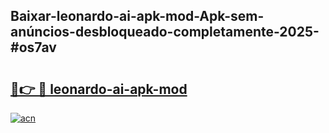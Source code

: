 ## Baixar-leonardo-ai-apk-mod-Apk-sem-anúncios-desbloqueado-completamente-2025-#os7av

# <h2><a href="https://ainizakaria.my?title=leonardo-ai-apk-mod&ref=22M">🔗👉 🔴 leonardo-ai-apk-mod</a></h2>

[![acn](https://github.com/user-attachments/assets/0f9c940e-d8b0-45ae-aac7-cd30a18b3e1c)](https://ainizakaria.my?title=leonardo-ai-apk-mod&ref=22M)

